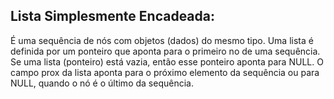 ## Lista Simplesmente Encadeada:
É uma sequência de nós com objetos (dados) do mesmo tipo. Uma lista é definida por um ponteiro que aponta para o primeiro no de uma sequência. Se uma lista (ponteiro) está vazia, então esse ponteiro aponta para NULL. O campo prox da lista aponta para o próximo elemento da sequência ou para NULL, quando o nó é o último da sequência. 
